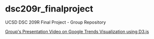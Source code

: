 # dsc209r_finalproject
UCSD DSC 209R Final Project - Group Repository


[Group's Presentation Video on Google Trends Visualization using D3.js](https://youtu.be/4En9KRbrMQw?feature=shared)
